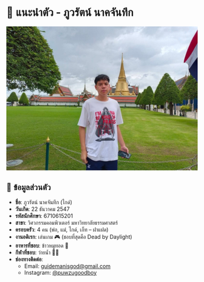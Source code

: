 # 👤 แนะนำตัว - ภูวรัตน์ นาคจันทึก

![Profile Image](profile.jpg)

## 📌 ข้อมูลส่วนตัว
- **ชื่อ**: ภูวรัตน์ นาคจันทึก (ไกด์)  
- **วันเกิด**: 22 ธันวาคม 2547  
- **รหัสนักศึกษา**: 6710615201  
- **สาขา**: วิศวกรรมคอมพิวเตอร์ มหาวิทยาลัยธรรมศาสตร์  
- **ครอบครัว**: 4 คน (พ่อ, แม่, ไกด์, เก็ท – ฝาแฝด)  
- **งานอดิเรก**: เล่นเกม 🎮 (ชอบที่สุดคือ Dead by Daylight)  
- **อาหารที่ชอบ**: ข้าวหมูทอด 🍚  
- **กีฬาที่ชอบ**: ว่ายน้ำ 🏊‍♂️  
- **ช่องทางติดต่อ**:  
  - Email: [guidemanisgod@gmail.com](mailto:guidemanisgod@gmail.com)  
  - Instagram: [@puwzugoodboy](https://instagram.com/puwzugoodboy)  
